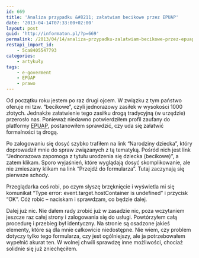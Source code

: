 ```yaml
---
id: 669
title: 'Analiza przypadku &#8211; załatwiam becikowe przez EPUAP'
date: '2013-04-14T07:33:00+02:00'
layout: post
guid: 'http://informaton.pl/?p=669'
permalink: /2013/04/14/analiza-przypadku-zalatwiam-becikowe-przez-epuap/
restapi_import_id:
    - 5ca8405547793
categories:
    - artykuły
tags:
    - e-goverment
    - EPUAP
    - prawo
---
```


Od początku roku jestem po raz drugi ojcem. W związku z tym państwo oferuje mi tzw. “becikowe”, czyli jednorazowy zasiłek w wysokości 1000 złotych. Jednakże załatwienie tego zasiłku drogą tradycyjną (w urzędzie) przerosło nas. Ponieważ niedawno potwierdziłem profil zaufany do platformy [EPUAP](http://epuap.gov.pl), postanowiłem sprawdzić, czy uda się załatwić formalności tą drogą.

Po zalogowaniu się dosyć szybko trafiłem na link “Narodziny dziecka”, który doprowadził mnie do spraw związanych z tą tematyką. Pośród nich jest link “Jednorazowa zapomoga z tytułu urodzenia się dziecka (becikowe)”, a zatem klikam. Sporo wyjaśnień, które wyglądają dosyć skomplikowanie, ale nie zmieszany klikam na link “Przejdź do formularza”. Tutaj zaczynają się pierwsze schody.

Przeglądarka coś robi, po czym słyszę brzęknięcie i wyświetla mi się komunikat “Type error: event.target.hostContainer is undefined” i przycisk “OK”. Cóż robić – naciskam i sprawdzam, co będzie dalej.

Dalej już nic. Nie dałem rady zrobić już w zasadzie nic, poza wczytaniem jeszcze raz całej strony i zalogowania się do usługi. Powtórzyłem całą procedurę i przebieg był identyczny. Na stronie są osadzone jakieś elementy, które są dla mnie całkowicie niedostępne. Nie wiem, czy problem dotyczy tylko tego formularza, czy jest ogólniejszy, ale ja potrzebowałem wypełnić akurat ten. W wolnej chwili sprawdzę inne możliwości, chociaż solidnie się już zniechęciłem.